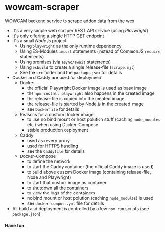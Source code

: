 # wowcam-scraper
WOWCAM backend service to scrape addon data from the web

- It's a very simple web scraper REST API service (using _Playwright_)
- It's only offering a single HTTP GET endpoint
- It's a small _Node.js_ project
  - Using `playwright` as the only runtime dependency
  - Using ES-Modules `import` statements (instead of CommonJS `require` statements)
  - Using promises (via `async/await` statements)
  - Using `esbuild` to create a single release-file (`scrape.mjs`)
  - See the `src` folder and the `package.json` for details
- Docker and Caddy are used for deployment
  - Docker
    - the official Playwright Docker image is used as base image
    - the `npm install playwright` also happens in the created image
    - the release-file is copied into the created image
    - the release-file is started by Node.js in the created image
    - see `Dockerfile` for details
  - Reasons for a custom Docker image:
    - to use no bind mount or host polution stuff (caching `node_modules` etc.) when using Docker-Compose
    - stable production deployment
  - Caddy
    - used as revery proxy
    - used for HTTPS handling
    - see the `Caddyfile` for details
  - Docker-Compose
    - to define the network
    - to start the Caddy container (the official Caddy image is used)
    - to build above custom Docker image (containing release-file, Node and Playwright)
    - to start that custom image as container
    - to shutdown all the containers
    - to view the logs of the containers
    - no bind mount or host polution (caching `node_modules`) is used
    - see `docker-compose.yml` file for details
 - All build and deployment is controlled by a few `npm run` scripts (see `package.json`)

 #### Have fun.
